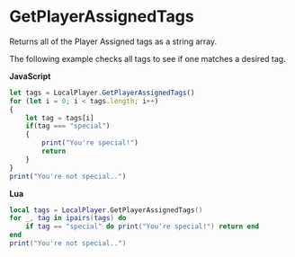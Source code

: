 # GetPlayerAssignedTags

Returns all of the Player Assigned tags as a string array.

The following example checks all tags to see if one matches a desired tag.

**JavaScript**
```js
let tags = LocalPlayer.GetPlayerAssignedTags()
for (let i = 0; i < tags.length; i++)
{
    let tag = tags[i]
    if(tag === "special")
    {
        print("You're special!")
        return
    }
}
print("You're not special..")
```

**Lua**
```lua
local tags = LocalPlayer.GetPlayerAssignedTags()
for _, tag in ipairs(tags) do
    if tag == "special" do print("You're special!") return end
end
print("You're not special..")
```